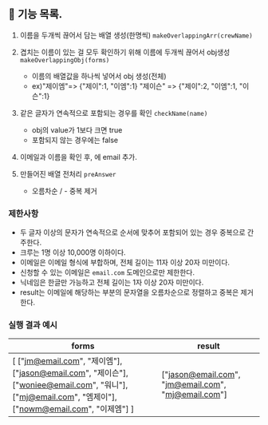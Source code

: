 ## 🚀 기능 목록.
1. 이름을 두개씩 끊어서 담는 배열 생성(한명씩) `makeOverlappingArr(crewName)`

2. 겹치는 이름이 있는 걸 모두 확인하기 위해 이름에 두개씩 끊어서 obj생성`makeOverlappingObj(forms)`
    - 이름의 배열값을 하나씩 넣어서 obj 생성(전체)
    - ex)"제이엠"=> {"제이":1, "이엠":1}
         "제이슨" => {"제이":2, "이엠":1, "이슨":1}

3. 같은 글자가 연속적으로 포함되는 경우를 확인 `checkName(name)`
    - obj의 value가 1보다 크면 true
    - 포함되지 않는 경우에는 false

4. 이메일과 이름을 확인 후, <answer>에 email 추가.

5. 만들어진 <answer> 배열 전처리 `preAnswer`
    - 오름차순 / - 중복 제거

### 제한사항

- 두 글자 이상의 문자가 연속적으로 순서에 맞추어 포함되어 있는 경우 중복으로 간주한다.
- 크루는 1명 이상 10,000명 이하이다.
- 이메일은 이메일 형식에 부합하며, 전체 길이는 11자 이상 20자 미만이다.
- 신청할 수 있는 이메일은 `email.com` 도메인으로만 제한한다.
- 닉네임은 한글만 가능하고 전체 길이는 1자 이상 20자 미만이다.
- result는 이메일에 해당하는 부분의 문자열을 오름차순으로 정렬하고 중복은 제거한다.

### 실행 결과 예시

| forms | result |
| --- | --- |
| [ ["jm@email.com", "제이엠"], ["jason@email.com", "제이슨"], ["woniee@email.com", "워니"], ["mj@email.com", "엠제이"], ["nowm@email.com", "이제엠"] ] | ["jason@email.com", "jm@email.com", "mj@email.com"] |
